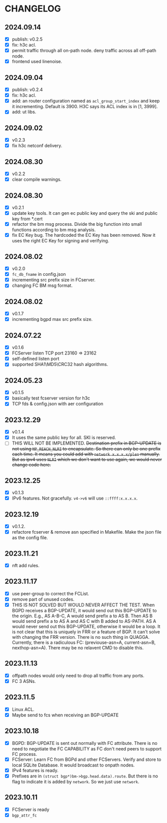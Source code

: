 # CHANGELOG

## 2024.09.14

- [x] publish: v0.2.5
- [x] fix: h3c acl.
- [x] permit traffic through all on-path node. deny traffic across all off-path node.
- [x] frontend used linenoise.

## 2024.09.04

- [x] publish: v0.2.4
- [x] fix: h3c acl.
- [x] add: an router configuration named as `acl_group_start_index` and keep it incrementing. Default is 3900. H3C says its ACL index is in [1, 3999].
- [x] add: ut libs.

## 2024.09.02

- [x] v0.2.3
- [x] fix h3c netconf delivery.

## 2024.08.30

- [x] v0.2.2
- [x] clear compile warnings.

## 2024.08.30

- [x] v0.2.1
- [x] update key tools. It can gen ec public key and query the ski and public key from \*.cert
- [x] refactor the bm msg process. Divide the big function into small functions according to bm msg analysis.
- [x] fix EC Key bug. The hardcoded the EC Key has been removed. Now it uses the right EC Key for signing and verifying.

## 2024.08.02

- [x] v0.2.0
- [x] `fc_db_fname` in config.json
- [x] incrementing src prefix size in FCserver.
- [x] changing FC BM msg format.

## 2024.08.02

- [x] v0.1.7
- [x] incrementing bgpd max src prefix size.

## 2024.07.22

- [x] v0.1.6
- [x] FCServer listen TCP port 23160 => 23162
- [x] self-defined listen port
- [x] supported SHA1\MD5\CRC32 hash algorithms.

## 2024.05.23

- [x] v0.1.5
- [x] basically test fcserver version for h3c
- [x] TCP fds & config.json with aer configuration

## 2023.12.29

- [x] v0.1.4
- [x] It uses the same public key for all. SKI is reserved.
- [ ] THIS WILL NOT BE IMPLEMENTED. <s>Destination prefix in BGP-UPDATE is not using `MP_REACH_NLRI` to encapsulate. So there can only be one prefix each time. It means you could add with `network x.x.x.x/plen` manually. But as ipv4 uses `NLRI` which we don't want to use again, we would never change code here.</s>

## 2023.12.25

- [x] v0.1.3
- [x] IPv6 features. Not gracefully. `v4->v6` will use `::ffff:x.x.x.x`.

## 2023.12.19

- [x] v0.1.2.
- [x] refactore fcserver & remove asn specified in Makefile. Make the json file as the config file.

## 2023.11.21

- [x] nft add rules.

## 2023.11.17

- [x] use peer-group to correct the FCList.
- [x] remove part of unused codes.
- [x] THIS IS NOT SOLVED BUT WOULD NEVER AFFECT THE TEST. When BGPD receives a BGP-UPDATE, it would send out this BGP-UPDATE to the origin. E.g., AS A-B-C, A would send prefix a to AS B. Then AS B would send prefix a to AS A and AS C with B added to AS-PATH. AS A would never send out this BGP-UPDATE, otherwise it would be a loop. It is not clear that this is uniquely in FRR or a feature of BGP. It can't solve with changing the FRR version. There is no such thing in QUAGGA. Currently, there is a radiculous FC: (previouse-asn=A, current-asn=B, nexthop-asn=A). There may be no relavent CMD to disable this.

## 2023.11.13

- [x] offpath nodes would only need to drop all traffic from any ports.
- [x] FC 3 ASNs.

## 2023.11.5

- [x] Linux ACL.
- [x] Maybe send to fcs when receiving an BGP-UPDATE

## 2023.10.18

- [x] BGPD: BGP-UPDATE is sent out normally with FC attribute. There is no need to negotiate the FC CAPABILITY as FC don't need peers to support FC process.
- [x] FCServer: Learn FC from BGPd and other FCServers. Verify and store to local SQLite Database. It would broadcast to onpath nodes.
- [x] IPv4 features is ready.
- [x] Prefixes are in `(struct bgp*)bm->bgp.head.data).route`. But there is no flag to indicate it is added by `network`. So we just use `network`.

## 2023.10.11

- [x] FCServer is ready
- [x] `bgp_attr_fc`
